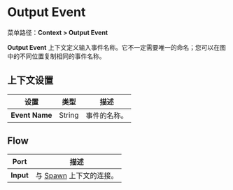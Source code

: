 # Output Event
菜单路径：**Context > Output Event**

**Output Event** 上下文定义输入事件名称。它不一定需要唯一的命名；您可以在图中的不同位置复制相同的事件名称。

## 上下文设置

| **设置**         | **类型** | **描述** |
| -------------- | ------ | ------ |
| **Event Name** | String | 事件的名称。 |

## Flow

| **Port**  | **描述**                                                                                                             |
| --------- | ------------------------------------------------------------------------------------------------------------------ |
| **Input** | 与 [Spawn](https://docs.unity3d.com/cn/Packages/com.unity.visualeffectgraph@10.5/manual/Context-Spawn.html) 上下文的连接。 |
